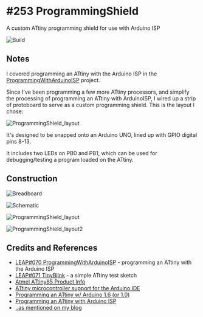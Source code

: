 # #253 ProgrammingShield

A custom ATtiny programming shield for use with Arduino ISP

![Build](./assets/ProgrammingShield_build.jpg?raw=true)

## Notes

I covered programming an ATtiny with the Arduino ISP in the [ProgrammingWithArduinoISP](../ProgrammingWithArduinoISP) project.

Since I've been programming a few more ATtiny processors, and simplify the processing of
programming an ATtiny with ArduinoISP, I wired up a strip of protoboard
to serve as a custom programming shield. This is the layout I chose:

![ProgrammingShield_layout](./assets/ProgrammingShield_layout.jpg?raw=true)

It's designed to be snapped onto an Arduino UNO, lined up with GPIO digital pins 8-13.

It includes two LEDs on PB0 and PB1, which can be used for debugging/testing a program loaded on the ATtiny.

## Construction

![Breadboard](./assets/ProgrammingShield_bb.jpg?raw=true)

![Schematic](./assets/ProgrammingShield_schematic.jpg?raw=true)

![ProgrammingShield_layout](./assets/ProgrammingShield_layout.jpg?raw=true)

![ProgrammingShield_layout2](./assets/ProgrammingShield_layout2.jpg?raw=true)

## Credits and References

* [LEAP#070 ProgrammingWithArduinoISP](../ProgrammingWithArduinoISP) - programming an ATtiny with the Arduino ISP
* [LEAP#071 TinyBlink](../TinyBlink) - a simple ATtiny test sketch
* [Atmel ATtiny85 Product Info](http://www.atmel.com/devices/ATTINY85.aspx)
* [ATtiny microcontroller support for the Arduino IDE](https://github.com/damellis/attiny)
* [Programming an ATtiny w/ Arduino 1.6 (or 1.0)](http://highlowtech.org/?p=1695)
* [Programming an ATtiny with Arduino ISP](http://scuola.arduino.cc/lesson/qX1117g/Programming_an_ATtiny_with_Arduino_ISP)
* [..as mentioned on my blog](https://blog.tardate.com/2017/02/leap253-attiny-programming-shield.html)
